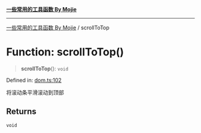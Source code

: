 [**一些常用的工具函数 By Mojie**](../README.md)

***

[一些常用的工具函数 By Mojie](../globals.md) / scrollToTop

# Function: scrollToTop()

> **scrollToTop**(): `void`

Defined in: [dom.ts:102](https://github.com/mojiefong/utils/blob/835f9f080ca618c45c936acaa9a99d1df0257c97/src/dom.ts#L102)

将滚动条平滑滚动到顶部

## Returns

`void`
